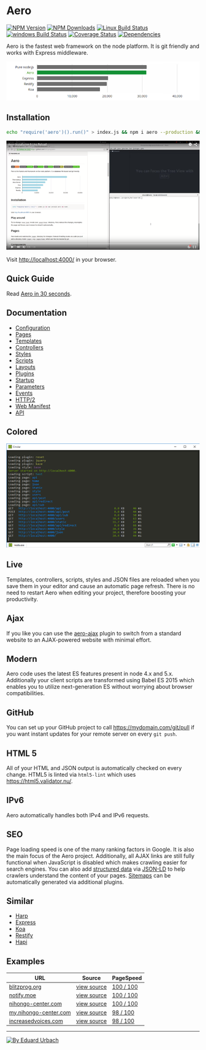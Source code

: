 # Aero

[![NPM Version][npm-image]][npm-url]
[![NPM Downloads][downloads-image]][downloads-url]
[![Linux Build Status][travis-image]][travis-url]
[![windows Build Status][appveyor-image]][appveyor-url]
[![Coverage Status][coveralls-image]][coveralls-url]
[![Dependencies][dependencies-image]][dependencies-url]

Aero is the fastest web framework on the node platform. It is git friendly and works with Express middleware.

[![Aero vs. Express vs. Koa vs. Restify vs. Node](docs/images/benchmark.png "Shows requests per second. More is better. Tested with node 6.5.0 on ApacheBench.")](https://github.com/blitzprog/webserver-benchmarks)

## Installation

```bash
echo "require('aero')().run()" > index.js && npm i aero --production && node .
```

[![Aero Installation & Live Reload](docs/images/aero-installation.png)](https://youtu.be/rcyO3C_cRB4)

Visit [http://localhost:4000/](http://localhost:4000/) in your browser.

## Quick Guide

Read [Aero in 30 seconds](docs/QuickGuide.md).

## Documentation

* [Configuration](docs/Configuration.md)
* [Pages](docs/Pages.md)
* [Templates](docs/Templates.md)
* [Controllers](docs/Controllers.md)
* [Styles](docs/Styles.md)
* [Scripts](docs/Scripts.md)
* [Layouts](docs/Layouts.md)
* [Plugins](docs/Plugins.md)
* [Startup](docs/Startup.md)
* [Parameters](docs/Parameters.md)
* [Events](docs/Events.md)
* [HTTP/2](docs/HTTP2.md)
* [Web Manifest](docs/Manifest.md)
* [API](docs/API.md)

## Colored

![Windows output (cmder)](docs/images/colored-windows.png)

## Live

Templates, controllers, scripts, styles and JSON files are reloaded when you save them in your editor and cause an automatic page refresh. There is no need to restart Aero when editing your project, therefore boosting your productivity.

## Ajax

If you like you can use the [aero-ajax](https://github.com/aerojs/aero-ajax) plugin to switch from a standard website to an AJAX-powered website with minimal effort.

## Modern

Aero code uses the latest ES features present in node 4.x and 5.x. Additionally your client scripts are transformed using Babel ES 2015 which enables you to utilize next-generation ES without worrying about browser compatibilities.

## GitHub

You can set up your GitHub project to call https://mydomain.com/git/pull if you want instant updates for your remote server on every `git push`.

## HTML 5

All of your HTML and JSON output is automatically checked on every change.
HTML5 is linted via `html5-lint` which uses https://html5.validator.nu/.

## IPv6

Aero automatically handles both IPv4 and IPv6 requests.

## SEO

Page loading speed is one of the many ranking factors in Google. It is also the main focus of the Aero project. Additionally, all AJAX links are still fully functional when JavaScript is disabled which makes crawling easier for search engines. You can also add [structured data](https://developers.google.com/structured-data/) via [JSON-LD](http://json-ld.org/) to help crawlers understand the content of your pages. [Sitemaps](https://github.com/aerojs/aero-sitemap) can be automatically generated via additional plugins.

## Similar

* [Harp](http://harpjs.com/)
* [Express](http://expressjs.com/)
* [Koa](http://koajs.com/)
* [Restify](http://mcavage.me/node-restify/)
* [Hapi](http://hapijs.com/)

## Examples

URL                                                                | Source | PageSpeed
------------------------------------------------------------------ | ------ | ---------
[blitzprog.org](https://blitzprog.org)                             | [view source](https://github.com/blitzprog/blitzprog.org)                 | [100 / 100](https://developers.google.com/speed/pagespeed/insights/?url=https://blitzprog.org&tab=desktop)
[notify.moe](https://notify.moe)                                   | [view source](https://github.com/animenotifier/notify.moe)                | [100 / 100](https://developers.google.com/speed/pagespeed/insights/?url=https://notify.moe&tab=desktop)
[nihongo-center.com](https://nihongo-center.com)                   | [view source](https://github.com/nihongocenter/nihongo-center.com)        | [100 / 100](https://developers.google.com/speed/pagespeed/insights/?url=https://nihongo-center.com&tab=desktop)
[my.nihongo-center.com](http://my.nihongo-center.com)              | [view source](https://github.com/nihongocenter/my.nihongo-center.com)     | [98 / 100](https://developers.google.com/speed/pagespeed/insights/?url=https://my.nihongo-center.com&tab=desktop)
[increasedvoices.com](http://increasedvoices.com)                  | [view source](https://github.com/mysticalnight/increasedvoices.com)       | [98 / 100](https://developers.google.com/speed/pagespeed/insights/?url=http://increasedvoices.com&tab=desktop)

---

[![By Eduard Urbach](http://forthebadge.com/images/badges/built-with-love.svg)](https://github.com/blitzprog)

[npm-image]: https://img.shields.io/npm/v/aero.svg
[npm-url]: https://npmjs.org/package/aero
[travis-image]: https://img.shields.io/travis/aerojs/aero/master.svg?label=linux
[travis-url]: https://travis-ci.org/aerojs/aero
[appveyor-image]: https://img.shields.io/appveyor/ci/blitzprog/aero.svg?label=windows
[appveyor-url]: https://ci.appveyor.com/project/blitzprog/aero
[coveralls-image]: https://img.shields.io/coveralls/aerojs/aero/master.svg
[coveralls-url]: https://coveralls.io/r/aerojs/aero?branch=master
[downloads-image]: https://img.shields.io/npm/dm/aero.svg
[downloads-url]: https://npmjs.org/package/aero
[dependencies-image]: https://david-dm.org/aerojs/aero.svg
[dependencies-url]: https://david-dm.org/aerojs/aero
